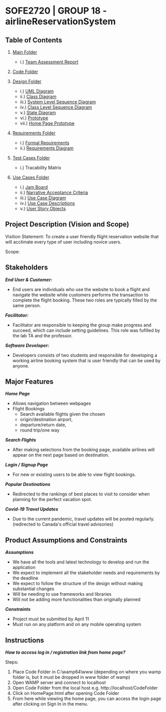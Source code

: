 # SOFE2720 | GROUP 18 - airlineReservationSystem

## Table of Contents
1. [Main Folder](https://github.com/SOFE2720/airlineReservationSystem)
      * i.) [Team Assessment Report](https://github.com/SOFE2720/airlineReservationSystem/blob/master/Team%20Reflection%20Assessment.pdf)

2. [Code Folder](https://github.com/SOFE2720/airlineReservationSystem/tree/master/Code)

3. [Design Folder](https://github.com/SOFE2720/airlineReservationSystem/tree/master/Design)
      * i.) [UML Diagram](https://github.com/SOFE2720/airlineReservationSystem/blob/master/Design/umlDiagram.pdf) 
      * ii.) [Class Diagram](https://github.com/SOFE2720/airlineReservationSystem/blob/master/Design/conceptualClassDraft.pdf) 
      * iii.) [System Level Sequence Diagram](https://github.com/SOFE2720/airlineReservationSystem/blob/master/Design/systemLevelSequenceDiagram.pdf)
      * iv.) [Class Level Sequence Diagram](https://github.com/SOFE2720/airlineReservationSystem/blob/master/Design/classLevelSequenceDiagram.pdf)
      * v.) [State Diagram](https://github.com/SOFE2720/airlineReservationSystem/blob/master/Design/stateModelDiagram.pdf)
      * vi.) [Prototype](https://github.com/SOFE2720/airlineReservationSystem/blob/master/Design/wireFrame.pdf)
      * vii.) [Home Page Prototype](https://github.com/SOFE2720/airlineReservationSystem/blob/master/Design/homePrototype.pdf)
       
4. [Requirements Folder](https://github.com/SOFE2720/airlineReservationSystem/tree/master/Requirements)
      * i.) [Formal Requirements](https://github.com/SOFE2720/airlineReservationSystem/blob/master/Requirements/formalRequirements.pdf) 
      * ii.) [Requirements Diagram](https://github.com/SOFE2720/airlineReservationSystem/blob/master/Requirements/requirementsDiagram.pdf)

5. [Test Cases Folder](https://github.com/SOFE2720/airlineReservationSystem/tree/master/Test%20Case)
      * i.) Tracability Matrix

6. [Use Cases Folder](https://github.com/SOFE2720/airlineReservationSystem/tree/master/Use%20Cases)
      * i.) [Jam Board](https://github.com/SOFE2720/airlineReservationSystem/blob/master/Use%20Cases/jamboard.pdf)
      * ii.) [Narrative Acceptance Criteria](https://github.com/SOFE2720/airlineReservationSystem/blob/master/Use%20Cases/narrativeAcceptanceCriteria.pdf)
      * iii.) [Use Case Diagram](https://github.com/SOFE2720/airlineReservationSystem/blob/master/Use%20Cases/useCaseDiagram.pdf)
      * iv.) [Use Case Descriptions](https://github.com/SOFE2720/airlineReservationSystem/blob/master/Use%20Cases/useCaseDescriptions.pdf)
      * v.) [User Story Objects](https://github.com/SOFE2720/airlineReservationSystem/blob/master/Use%20Cases/userStoryObjects.pdf)

## Project Description (Vision and Scope)
Visition Statement: To create a user friendly flight reservation website that will acclimate every type of user including novice users.

Scope: 

## Stakeholders
***End User & Customer:*** 
   * End users are individuals who use the website to book a flight and navigate the website while customers performs the transaction to complete the flight booking. These two roles are typically filled by the same person.

***Facilitator:*** 
   * Facilitator are responsible to keeping the group make progress and succeed, which can include setting guidelines. This role was fufilled by the lab TA and the professor.

***Software Developer:***
   * Developers consists of two students and responsible for developing a working airline booking system that is user friendly that can be used by anyone.

## Major Features
 ***Home Page***
   * Allows navigation between webpages
   * Flight Bookings
      * Search available flights given the chosen 
      * origin/destination airport, 
      * departure/return date,
      * round trip/one way

 ***Search Flights***
   * After making selections from the booking page, available airlines will appear on the next page based on destination.

 ***Login / Signup Page***
   * For new or existing users to be able to view flight bookings.

 ***Popular Destinations***
   * Redirected to the rankings of best places to visit to consider when planning for the perfect vacation spot.

 ***Covid-19 Travel Updates***
   * Due to the current pandemic, travel updates will be posted regularly. (redirected to Canada's official travel advisories) 

## Product Assumptions and Constraints
 ***Assumptions***
   * We have all the tools and latest technology to develop and run the application
   * We expect to implement all the stakeholder needs and requirements by the deadline
   * We expect to follow the structure of the design without making substantial changes
   * Will be needing to use frameworks and libraries
   * Will not be adding more functionalities than originally planned

 ***Constraints***
   * Project must be submitted by April 11
   * Must run on any platform and on any mobile operating system

## Instructions
***How to access log in / registration link from home page?***

Steps:
1. Place Code Folder in C:\wamp64\www (depending on where you wamp folder is, but it must be dropped in www folder of wamp)
2. Open WAMP server and connect to localhost
3. Open Code Folder from the local host e.g. http://localhost/CodeFolder 
4. Click on HomePage.html after opening Code Folder
5. From here while viewing the home page, you can access the login page after clicking on Sign In in the menu. 
